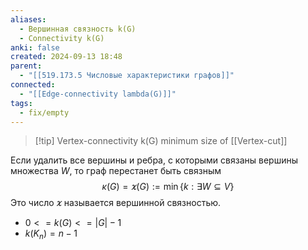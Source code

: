 ```yaml
---
aliases:
  - Вершинная связность k(G)
  - Connectivity k(G)
anki: false
created: 2024-09-13 18:48
parent:
  - "[[519.173.5 Числовые характеристики графов]]"
connected:
  - "[[Edge-connectivity lambda(G)]]"
tags:
  - fix/empty
---
```


> [!tip] Vertex-connectivity k(G)
minimum size of [[Vertex-cut]]

Если удалить все вершины и ребра, с которыми связаны вершины множества $W$, то граф перестанет быть связным
$$\kappa(G) = \varkappa(G) := \min\{k:\exists W\subseteq V\}$$
Это число $\varkappa$ называется вершинной связностью.

- $0 <= k(G) <= |G| - 1$
- $k(K_{n}) = n-1$